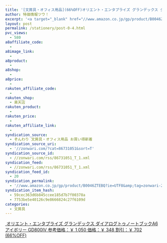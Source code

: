 ```yaml
---
title: '[文房具・オフィス用品](66%OFF)オリエント・エンタプライズ グランデックス ダイアログトゥノートブックA6アイボリー GD800IV ￥348'
author: 特価情報ツウ！
excerpt: '<a target="_blank" href="//www.amazon.co.jp/gp/product/B0046ZTEBQ?ie=UTF8&amp;tag=zonwari-22&amp;linkCode=as2&amp;camp=247&amp;creative=7399&amp;creativeASIN=B0046ZTEBQ"><img src="//ecx.images-amazon.com/images/I/419MSTsFRIL._SL100_.jpg"><br>&#12458;&#12522;&#12456;&#12531;&#12488;&#12539;&#12456;&#12531;&#12479;&#12503;&#12521;&#12452;&#12474; &#12464;&#12521;&#12531;&#12487;&#12483;&#12463;&#12473; &#12480;&#12452;&#12450;&#12525;&#12464;&#12488;&#12453;&#12494;&#12540;&#12488;&#12502;&#12483;&#12463;A6&#12450;&#12452;&#12508;&#12522;&#12540; GD800IV<br>&#21442;&#32771;&#20385;&#26684;&#65306;&#65509; 1,050<br>&#20385;&#26684;&#65306;&#65509; 348<br>&#21106;&#24341;&#65306;&#65509; 702 (66%OFF)</a>'
layout: post
permalink: /stationery/post-0-4.html
pvc_views:
  - 580
a8affiliate_code:
  -
a8image_link:
  -
a8product:
  -
a8shop:
  -
a8price:
  -
rakuten_affiliate_code:
  -
rakuten_shop:
  - 楽天店
rakuten_product:
  -
rakuten_price:
  -
rakuten_affiliate_link:
  -
syndication_source:
  - ぞんわり 文房具・オフィス用品 お買い得新着
syndication_source_uri:
  - '//zonwari.com/?cat=86731051&sort=T'
syndication_source_id:
  - //zonwari.com/rss/86731051_T_1.xml
syndication_feed:
  - //zonwari.com/rss/86731051_T_1.xml
syndication_feed_id:
  - 20
syndication_permalink:
  - '//www.amazon.co.jp/gp/product/B0046ZTEBQ?ie=UTF8&amp;tag=zonwari-22&amp;linkCode=as2&amp;camp=247&amp;creative=7399&amp;creativeASIN=B0046ZTEBQ'
syndication_item_hash:
  - 59cec363d6b845ccee185d7b7f00378a
  - 7753be5e40126c9e8666824c27f6109d
categories:
  - 文房具
---
```

[<img src='//i1.wp.com/ecx.images-amazon.com/images/I/419MSTsFRIL._SL150_.jpg?w=546' title="" alt="" data-recalc-dims="1" />
オリエント・エンタプライズ グランデックス ダイアログトゥノートブックA6アイボリー GD800IV
参考価格：￥ 1,050
価格：￥ 348
割引：￥ 702 (66%OFF)][1]

 [1]: //www.amazon.co.jp/gp/product/B0046ZTEBQ?ie=UTF8&#038;tag=tokkajohotsu-22&#038;linkCode=as2&#038;camp=247&#038;creative=7399&#038;creativeASIN=B0046ZTEBQ
